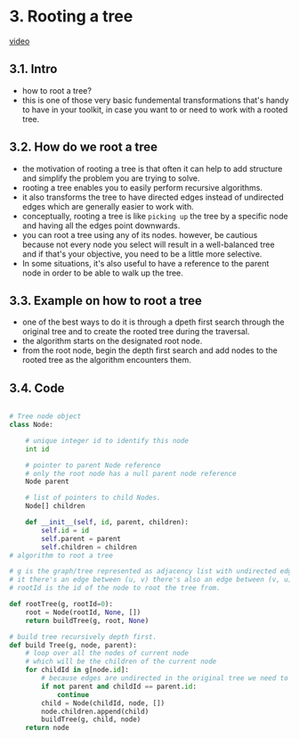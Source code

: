 # 3. Rooting a tree

[video](https://youtu.be/2FFq2_je7Lg?si=z3xR3zgM0LzonjWC)

## 3.1. Intro

- how to root a tree?
- this is one of those very basic fundemental transformations that's handy to have in your toolkit, in case you want to or need to work with a rooted tree.

## 3.2. How do we root a tree

- the motivation of rooting a tree is that often it can help to add structure and simplify the problem you are trying to solve.
- rooting a tree enables you to easily perform recursive algorithms.
- it also transforms the tree to have directed edges instead of undirected edges which are generally easier to work with.
- conceptually, rooting a tree is like `picking up` the tree by a specific node and having all the edges point downwards.
- you can root a tree using any of its nodes. however, be cautious because not every node you select will result in a well-balanced tree
and if that's your objective, you need to be a little more selective.
- In some situations, it's also useful to have a reference to the parent node in order to be able to walk up the tree.

## 3.3. Example on how to root a tree

- one of the best ways to do it is through a dpeth first search through the original tree and to create the rooted tree during the traversal.
- the algorithm starts on the designated root node.
- from the root node, begin the depth first search and add nodes to the rooted tree as the algorithm encounters them.

## 3.4. Code

```python

# Tree node object
class Node:

    # unique integer id to identify this node
    int id

    # pointer to parent Node reference
    # only the root node has a null parent node reference
    Node parent 

    # list of pointers to child Nodes.
    Node[] children

    def __init__(self, id, parent, children):
        self.id = id
        self.parent = parent
        self.children = children
# algorithm to root a tree

# g is the graph/tree represented as adjacency list with undirected edges
# it there's an edge between (u, v) there's also an edge between (v, u).
# rootId is the id of the node to root the tree from.

def rootTree(g, rootId=0):
    root = Node(rootId, None, [])
    return buildTree(g, root, None)

# build tree recursively depth first.
def build Tree(g, node, parent):
    # loop over all the nodes of current node
    # which will be the children of the current node
    for childId in g[node.id]:
        # because edges are undirected in the original tree we need to avoid the situation where we go back to the parent node
        if not parent and childId == parent.id:
            continue
        child = Node(childId, node, [])
        node.children.append(child)
        buildTree(g, child, node)
    return node
```
